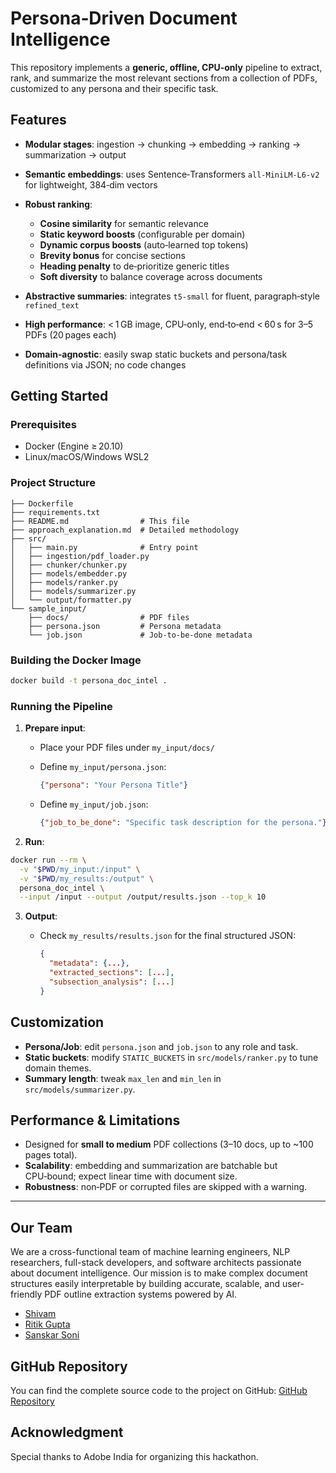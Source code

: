 # Persona‑Driven Document Intelligence

This repository implements a **generic, offline, CPU‑only** pipeline to extract, rank, and summarize the most relevant sections from a collection of PDFs, customized to any persona and their specific task.

## Features

* **Modular stages**: ingestion → chunking → embedding → ranking → summarization → output
* **Semantic embeddings**: uses Sentence‑Transformers `all‑MiniLM‑L6‑v2` for lightweight, 384‑dim vectors
* **Robust ranking**:

  * **Cosine similarity** for semantic relevance
  * **Static keyword boosts** (configurable per domain)
  * **Dynamic corpus boosts** (auto‑learned top tokens)
  * **Brevity bonus** for concise sections
  * **Heading penalty** to de‑prioritize generic titles
  * **Soft diversity** to balance coverage across documents
* **Abstractive summaries**: integrates `t5‑small` for fluent, paragraph‑style `refined_text`
* **High performance**: < 1 GB image, CPU‑only, end‑to‑end < 60 s for 3–5 PDFs (20 pages each)
* **Domain‑agnostic**: easily swap static buckets and persona/task definitions via JSON; no code changes

## Getting Started

### Prerequisites

* Docker (Engine ≥ 20.10)
* Linux/macOS/Windows WSL2

### Project Structure

```
├── Dockerfile
├── requirements.txt
├── README.md                # This file
├── approach_explanation.md  # Detailed methodology
├── src/
│   ├── main.py              # Entry point
│   ├── ingestion/pdf_loader.py
│   ├── chunker/chunker.py
│   ├── models/embedder.py
│   ├── models/ranker.py
│   ├── models/summarizer.py
│   └── output/formatter.py
└── sample_input/
    ├── docs/                # PDF files
    ├── persona.json         # Persona metadata
    └── job.json             # Job‑to‑be‑done metadata
```

### Building the Docker Image

```bash
docker build -t persona_doc_intel .
```

### Running the Pipeline

1. **Prepare input**:

   * Place your PDF files under `my_input/docs/`
   * Define `my_input/persona.json`:

     ```json
     {"persona": "Your Persona Title"}
     ```
   * Define `my_input/job.json`:

     ```json
     {"job_to_be_done": "Specific task description for the persona."}
     ```

2. **Run**:

```bash
docker run --rm \
  -v "$PWD/my_input:/input" \
  -v "$PWD/my_results:/output" \
  persona_doc_intel \
  --input /input --output /output/results.json --top_k 10
```

3. **Output**:

   * Check `my_results/results.json` for the final structured JSON:

     ```json
     {
       "metadata": {...},
       "extracted_sections": [...],
       "subsection_analysis": [...]
     }
     ```

## Customization

* **Persona/Job**: edit `persona.json` and `job.json` to any role and task.
* **Static buckets**: modify `STATIC_BUCKETS` in `src/models/ranker.py` to tune domain themes.
* **Summary length**: tweak `max_len` and `min_len` in `src/models/summarizer.py`.

## Performance & Limitations

* Designed for **small to medium** PDF collections (3–10 docs, up to \~100 pages total).
* **Scalability**: embedding and summarization are batchable but CPU‑bound; expect linear time with document size.
* **Robustness**: non‑PDF or corrupted files are skipped with a warning.

---
## Our Team
We are a cross-functional team of machine learning engineers, NLP researchers, full-stack developers, and software architects passionate about document intelligence. Our mission is to make complex document structures easily interpretable by building accurate, scalable, and user-friendly PDF outline extraction systems powered by AI.

- [Shivam](https://github.com/itshivams)
- [Ritik Gupta](https://github.com/ritikgupta06)
- [Sanskar Soni](https://github.com/sunscar-sony)


## GitHub Repository
You can find the complete source code to the project on GitHub:
[GitHub Repository](https://github.com/itshivams/Persona-Driven-Document-Intelligence/)

## Acknowledgment
Special thanks to Adobe India for organizing this hackathon.

